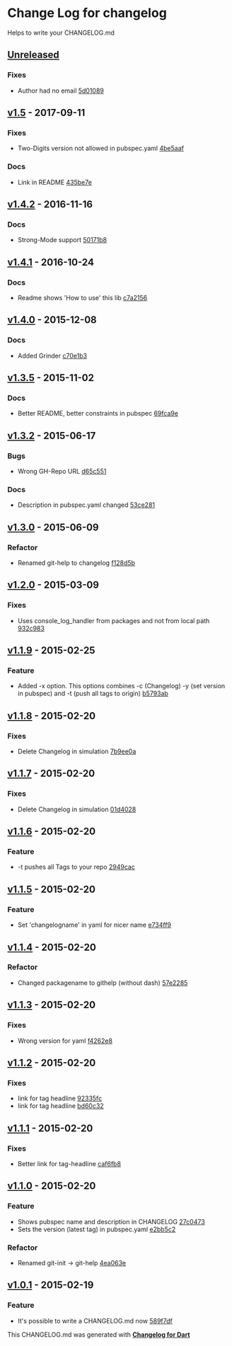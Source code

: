 # Change Log for changelog
Helps to write your CHANGELOG.md

## [Unreleased](http://github.com/mikemitterer/dart-changelog/compare/v1.5...HEAD)

### Fixes
* Author had no email [5d01089](https://github.com/mikemitterer/dart-changelog/commit/5d010897981461c459772a03e3489472eba62a61)

## [v1.5](http://github.com/mikemitterer/dart-changelog/compare/v1.4.2...v1.5) - 2017-09-11

### Fixes
* Two-Digits version not allowed in pubspec.yaml [4be5aaf](https://github.com/mikemitterer/dart-changelog/commit/4be5aaf4613906f0f3d62ca265d6d6a600997ab0)

### Docs
* Link in README [435be7e](https://github.com/mikemitterer/dart-changelog/commit/435be7e6f5107ac82c374d9fc95ac776a9c064fa)

## [v1.4.2](http://github.com/mikemitterer/dart-changelog/compare/v1.4.1...v1.4.2) - 2016-11-16

### Docs
* Strong-Mode support [50171b8](https://github.com/mikemitterer/dart-changelog/commit/50171b8b7c4eae97887f0590dfd762656bed2efc)

## [v1.4.1](http://github.com/mikemitterer/dart-changelog/compare/v1.4.0...v1.4.1) - 2016-10-24

### Docs
* Readme shows 'How to use' this lib [c7a2156](https://github.com/mikemitterer/dart-changelog/commit/c7a2156b08b5653ded6539d5cb3740564aedfcde)

## [v1.4.0](http://github.com/mikemitterer/dart-changelog/compare/v1.3.6...v1.4.0) - 2015-12-08

### Docs
* Added Grinder [c70e1b3](https://github.com/mikemitterer/dart-changelog/commit/c70e1b3487f12a48f9a257b2a438dabff5e7e5d6)

## [v1.3.5](http://github.com/mikemitterer/dart-changelog/compare/v1.3.4...v1.3.5) - 2015-11-02

### Docs
* Better README, better constraints in pubspec [69fca9e](https://github.com/mikemitterer/dart-changelog/commit/69fca9e850e7fa0cde1b52877b4a75cc1f429e1b)

## [v1.3.2](http://github.com/mikemitterer/dart-changelog/compare/v1.3.1...v1.3.2) - 2015-06-17

### Bugs
* Wrong GH-Repo URL [d65c551](https://github.com/mikemitterer/dart-changelog/commit/d65c5517c5c32689c824e0b3948757d7a1f591f9)

### Docs
* Description in pubspec.yaml changed [53ce281](https://github.com/mikemitterer/dart-changelog/commit/53ce2819f81780a0d3d34027fff43fa65e52c0b8)

## [v1.3.0](http://github.com/mikemitterer/dart-changelog/compare/v1.2.0...v1.3.0) - 2015-06-09

### Refactor
* Renamed git-help to changelog [f128d5b](https://github.com/mikemitterer/dart-changelog/commit/f128d5b62484f7346eaad72cbce3e6f44e0c463f)

## [v1.2.0](http://github.com/mikemitterer/dart-changelog/compare/v1.1.9...v1.2.0) - 2015-03-09

### Fixes
* Uses console_log_handler from packages and not from local path [932c983](https://github.com/mikemitterer/dart-changelog/commit/932c983bbee988f95fccb23ac146b450b865edfa)

## [v1.1.9](http://github.com/mikemitterer/dart-changelog/compare/v1.1.8...v1.1.9) - 2015-02-25

### Feature
* Added -x option. This options combines -c (Changelog) -y (set version in pubspec) and -t (push all tags to origin) [b5793ab](https://github.com/mikemitterer/dart-changelog/commit/b5793ab1763330cf514f89990a539e0b4a0340d5)

## [v1.1.8](http://github.com/mikemitterer/dart-changelog/compare/v1.1.7...v1.1.8) - 2015-02-20

### Fixes
* Delete Changelog in simulation [7b9ee0a](https://github.com/mikemitterer/dart-changelog/commit/7b9ee0a35f47d14feffd21629597a0b7f5f6f7b0)

## [v1.1.7](http://github.com/mikemitterer/dart-changelog/compare/v1.1.6...v1.1.7) - 2015-02-20

### Fixes
* Delete Changelog in simulation [01d4028](https://github.com/mikemitterer/dart-changelog/commit/01d40282b9829aaca7ef2a295c5bfdd8e2b1961b)

## [v1.1.6](http://github.com/mikemitterer/dart-changelog/compare/v1.1.5...v1.1.6) - 2015-02-20

### Feature
* -t pushes all Tags to your repo [2949cac](https://github.com/mikemitterer/dart-changelog/commit/2949cacb8181a34a5a39d803a54a3f85544dbca2)

## [v1.1.5](http://github.com/mikemitterer/dart-changelog/compare/v1.1.4...v1.1.5) - 2015-02-20

### Feature
* Set 'changelogname' in yaml for nicer name [e734ff9](https://github.com/mikemitterer/dart-changelog/commit/e734ff9c553e6989ecd084591dcaee1f8d4698f1)

## [v1.1.4](http://github.com/mikemitterer/dart-changelog/compare/v1.1.3...v1.1.4) - 2015-02-20

### Refactor
* Changed packagename to githelp (without dash) [57e2285](https://github.com/mikemitterer/dart-changelog/commit/57e22850062bc4f52114500c55ac2905585310cd)

## [v1.1.3](http://github.com/mikemitterer/dart-changelog/compare/v1.1.2...v1.1.3) - 2015-02-20

### Fixes
* Wrong version for yaml [f4262e8](https://github.com/mikemitterer/dart-changelog/commit/f4262e84f7b793556d379590cd462d76a11a765e)

## [v1.1.2](http://github.com/mikemitterer/dart-changelog/compare/v1.1.1...v1.1.2) - 2015-02-20

### Fixes
* link for tag headline [92335fc](https://github.com/mikemitterer/dart-changelog/commit/92335fc12509a09301a765853532334ce327a475)
* link for tag headline [bd60c32](https://github.com/mikemitterer/dart-changelog/commit/bd60c326f329d2fbea4e337cba9953a3feb7bca0)

## [v1.1.1](http://github.com/mikemitterer/dart-changelog/compare/v1.1.0...v1.1.1) - 2015-02-20

### Fixes
* Better link for tag-headline [caf6fb8](https://github.com/mikemitterer/dart-changelog/commit/caf6fb8ccaf2e2c3cffc365177022a3e3449ffee)

## [v1.1.0](http://github.com/mikemitterer/dart-changelog/compare/v1.0.1...v1.1.0) - 2015-02-20

### Feature
* Shows pubspec name and description in CHANGELOG [27c0473](https://github.com/mikemitterer/dart-changelog/commit/27c047343bc75152d684e9d83e25dc74ae055856)
* Sets the version (latest tag) in pubspec.yaml [e2bb5c2](https://github.com/mikemitterer/dart-changelog/commit/e2bb5c25c53699523e000812ee2336eeff5c8490)

### Refactor
* Renamed git-init -> git-help [4ea063e](https://github.com/mikemitterer/dart-changelog/commit/4ea063ea9d4abd349bcd2f02a52bd7e9db45fa32)

## [v1.0.1](http://github.com/mikemitterer/dart-changelog/compare/v1.0...v1.0.1) - 2015-02-19

### Feature
* It's possible to write a CHANGELOG.md now [589f7df](https://github.com/mikemitterer/dart-changelog/commit/589f7df523f681df166de7526db407add803db87)


This CHANGELOG.md was generated with [**Changelog for Dart**](https://pub.dartlang.org/packages/changelog)
